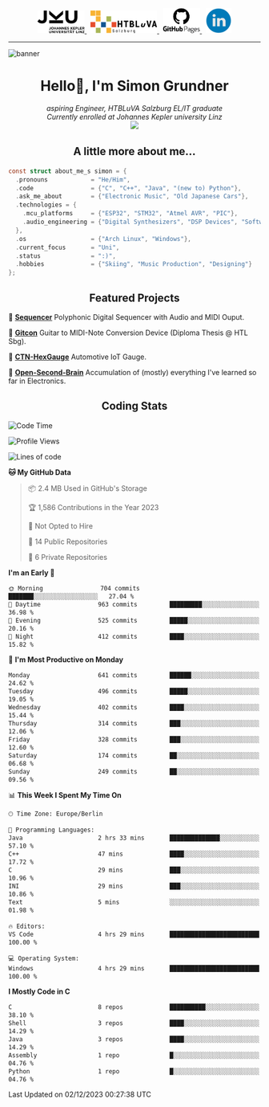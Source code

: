 <p align="center">
  <a href="https://www.jku.at/">
    <picture>
      <source media="(prefers-color-scheme: dark)" srcset="/images/jku_logo_weiss.png" height="45"/>
      <img alt="JKU Linz" src="/images/jku_logo_schwarz.png" height="45"/>
    </picture>
  </a> &nbsp;
   
  <a href="http://www.htl-salzburg.ac.at/startseite.html">
    <picture>
      <source media="(prefers-color-scheme: dark)" srcset="/images/htlbla_logo_weiss.png" height="45"/>
      <img alt="HTBLuVA Salzburg" src="/images/htlbla_logo_schwarz.png" height="45"/>
    </picture>
  </a> &nbsp;
   
  <a href="https://s-grundner.github.io/">
    <picture>
      <source media="(prefers-color-scheme: dark)" srcset="/images/pages_weiss.png" height="50"/>
      <img alt="Pages" src="/images/pages.png" height="50"/>
    </picture>
  </a> &nbsp;
  
  <a href="https://www.linkedin.com/in/simon-grundner/">
    <img alt="LinkedIn" src="/images/LinkedIn.png" height="50"/>
  </a>
</p>

---

![banner](https://github.com/s-grundner/s-grundner/assets/55248627/4d393e17-cc22-4aac-a59a-1279728b936f)

<h1 align="center">Hello👋, I'm Simon Grundner</h1>

<p align="center">
  <em>
    aspiring Engineer, HTBLuVA Salzburg EL/IT graduate<br>
    Currently enrolled at Johannes Kepler university Linz
    </a><br><img src="https://media.giphy.com/media/WUlplcMpOCEmTGBtBW/giphy.gif" width="40">
  </em><br>
</p>
 
<h2 align="center"> A little more about me...</h2>
  
```c
const struct about_me_s simon = {
  .pronouns            = "He/Him",
  .code                = {"C", "C++", "Java", "(new to) Python"},
  .ask_me_about        = {"Electronic Music", "Old Japanese Cars"},
  .technologies = { 
    .mcu_platforms     = {"ESP32", "STM32", "Atmel AVR", "PIC"},
    .audio_engineering = {"Digital Synthesizers", "DSP Devices", "Software Sounddesign"},
  },
  .os                  = {"Arch Linux", "Windows"},
  .current_focus       = "Uni",
  .status              = ":)",
  .hobbies             = {"Skiing", "Music Production", "Designing"}
};
 ```
<h2 align="center">Featured Projects</h2>

🎹 [**Sequencer**](https://github.com/s-grundner/HWEP-Sequencer) Polyphonic Digital Sequencer with Audio and MIDI Ouput. <br/>

🎸 [**Gitcon**](https://github.com/s-grundner/MTAP-MIDI-Guitar-Converter) Guitar to MIDI-Note Conversion Device (Diploma Thesis @ HTL Sbg). <br/>

🚗 [**CTN-HexGauge**](https://github.com/s-grundner/CTN-HexGauge) Automotive IoT Gauge. <br/>

🧠 [**Open-Second-Brain**](https://github.com/s-grundner/Elektronik) Accumulation of (mostly) everything I've learned so far in Electronics. <br/>

<h2 align="center"> Coding Stats </h2>

<!--START_SECTION:waka-->
![Code Time](http://img.shields.io/badge/Code%20Time-279%20hrs%2015%20mins-blue)

![Profile Views](http://img.shields.io/badge/Profile%20Views-49-blue)

![Lines of code](https://img.shields.io/badge/From%20Hello%20World%20I%27ve%20Written-21.4%20million%20lines%20of%20code-blue)

**🐱 My GitHub Data** 

> 📦 2.4 MB Used in GitHub's Storage 
 > 
> 🏆 1,586 Contributions in the Year 2023
 > 
> 🚫 Not Opted to Hire
 > 
> 📜 14 Public Repositories 
 > 
> 🔑 6 Private Repositories 
 > 
**I'm an Early 🐤** 

```text
🌞 Morning                704 commits         ███████░░░░░░░░░░░░░░░░░░   27.04 % 
🌆 Daytime                963 commits         █████████░░░░░░░░░░░░░░░░   36.98 % 
🌃 Evening                525 commits         █████░░░░░░░░░░░░░░░░░░░░   20.16 % 
🌙 Night                  412 commits         ████░░░░░░░░░░░░░░░░░░░░░   15.82 % 
```
📅 **I'm Most Productive on Monday** 

```text
Monday                   641 commits         ██████░░░░░░░░░░░░░░░░░░░   24.62 % 
Tuesday                  496 commits         █████░░░░░░░░░░░░░░░░░░░░   19.05 % 
Wednesday                402 commits         ████░░░░░░░░░░░░░░░░░░░░░   15.44 % 
Thursday                 314 commits         ███░░░░░░░░░░░░░░░░░░░░░░   12.06 % 
Friday                   328 commits         ███░░░░░░░░░░░░░░░░░░░░░░   12.60 % 
Saturday                 174 commits         ██░░░░░░░░░░░░░░░░░░░░░░░   06.68 % 
Sunday                   249 commits         ██░░░░░░░░░░░░░░░░░░░░░░░   09.56 % 
```


📊 **This Week I Spent My Time On** 

```text
🕑︎ Time Zone: Europe/Berlin

💬 Programming Languages: 
Java                     2 hrs 33 mins       ██████████████░░░░░░░░░░░   57.10 % 
C++                      47 mins             ████░░░░░░░░░░░░░░░░░░░░░   17.72 % 
C                        29 mins             ███░░░░░░░░░░░░░░░░░░░░░░   10.96 % 
INI                      29 mins             ███░░░░░░░░░░░░░░░░░░░░░░   10.86 % 
Text                     5 mins              ░░░░░░░░░░░░░░░░░░░░░░░░░   01.98 % 

🔥 Editors: 
VS Code                  4 hrs 29 mins       █████████████████████████   100.00 % 

💻 Operating System: 
Windows                  4 hrs 29 mins       █████████████████████████   100.00 % 
```

**I Mostly Code in C** 

```text
C                        8 repos             ██████████░░░░░░░░░░░░░░░   38.10 % 
Shell                    3 repos             ████░░░░░░░░░░░░░░░░░░░░░   14.29 % 
Java                     3 repos             ████░░░░░░░░░░░░░░░░░░░░░   14.29 % 
Assembly                 1 repo              █░░░░░░░░░░░░░░░░░░░░░░░░   04.76 % 
Python                   1 repo              █░░░░░░░░░░░░░░░░░░░░░░░░   04.76 % 
```




 Last Updated on 02/12/2023 00:27:38 UTC
<!--END_SECTION:waka-->
